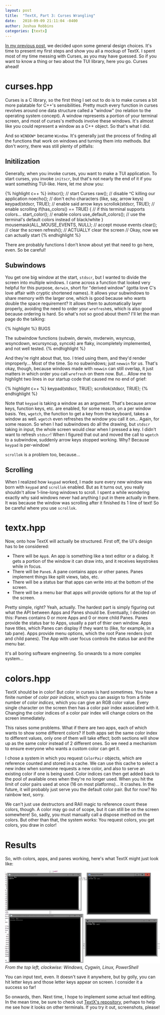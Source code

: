 ```yaml
---
layout: post
title:  "TextX, Part 3: Curses Wrangling"
date:   2018-09-09 21:11:04 -0400
author: Joshua Robbins
categories: [textx]
---
```


[In my previous post](http://iconmaster.info/textx/2018/09/07/textx-2.html), we decided upon some general design choices. It's time to present my first steps and show you all a mockup of TextX. I spent most of my time messing with Curses, as you may have guessed. So if you want to know a thing or two about the TUI library, here you go. Curses ahead!

<!--readmore-->

# curses.hpp

Curses is a C library, so the first thing I set out to do is to make curses a bit more palatable for C++'s sensibilities. Pretty much every function in curses revolves around one data structure called a "window" (no relation to the operating system concept). A window represents a portion of your terminal screen, and most of curses's methods involve these windows. It's almost like you could represent a window as a C++ object. So that's what I did.

And so `WINDOW*` became `Window`. It's generally just the process of finding all the functions that work on windows and turning them into methods. But don't worry, there was still plenty of pitfalls:

## Initilization

Generally, when you invoke curses, you want to make a TUI application. To start curses, you invoke `initscr`, but that's not nearly the end of it if you want something TUI-like. Here, let me show you:

{% highlight c++ %}
initscr(); // start Curses
raw(); // disable ^C killing our application
noecho(); // don't echo characters (like, say, arrow keys)
keypad(stdscr, TRUE); // enable said arrow keys
scrollok(stdscr, TRUE); // enable scrolling
if(has_colors() == TRUE) { // if this terminal supports colors...
	start_color(); // enable colors
	use_default_colors(); // use the terminal's default colors instead of black/white
}
mousemask(ALL_MOUSE_EVENTS, NULL); // accept mouse events
clear(); // clear the screen
refresh(); // ACTUALLY clear the screen
// Okay, now we can actually start
{% endhighlight %}

There are probably functions I don't know about yet that need to go here, even. So be careful!

## Subwindows

You get one big window at the start, `stdscr`, but I wanted to divide the screen into multiple windows. I came across a function that looked very helpful for this purpose, `derwin`, short for "derived window" (gotta love C's love affair with cryptic shortened names). It allows your subwindows to share memory with the larger one, which is good because who wants double the space requirement? It allows them to automatically layer properly, avoiding the need to order your `wrefresh`es, which is also good because ordering is hard. So what's not so good about them? I'll let the man page do the talking:

{% highlight %}
BUGS

The subwindow functions (subwin, derwin, mvderwin, wsyncup, wsyncdown, wcursyncup, syncok) are flaky, incompletely implemented, and not well tested.
{% endhighlight %}

And they're right about that, too. I tried using them, and they'd render improperly... Most of the time. So no subwindows; just `newwin` for us. That's okay, though, because windows made with `newwin` can still overlap, it just matters in which order you call `wrefresh` on them now. But... Allow me to highlight two lines in our startup code that caused me no end of grief:

{% highlight c++ %}
keypad(stdscr, TRUE);
scrollok(stdscr, TRUE);
{% endhighlight %}

Note that `keypad` is taking a window as an argument. That's because arrow keys, function keys, etc. are enabled, for some reason, on a per window basis. Yes, `wgetch`, the function to get a key from the keyboard, takes a window as well. `wgetch` even refreshes the window you call it on... Again, for some reason. So when I had subwindows do all the drawing, but `stdscr` taking in input, the whole screen would clear when I pressed a key. I didn't want to refresh `stdscr`! When I figured that out and moved the call to `wgetch` to a subwindow, suddenly arrow keys stopped working. Why? Because `keypad` is per-window!

`scrollok` is a problem too, because...

## Scrolling

When I realized how `keypad` worked, I made sure every new window was born with `keypad` and `scrollok` enabled. But as it turns out, you really shouldn't allow 1-line-long windows to scroll. I spent a while wondering exactly why said windows never had anything I put in there actually in there. It was because the window was scrolling after it finished its 1 line of text! So be careful where you use `scrollok`.

# textx.hpp

Now, onto how TextX will actually be structured. First off, the UI's design has to be considered:

* There will be `App`s. An app is something like a text editor or a dialog. It gets a portion of the window it can draw into, and it receives keystrokes while in focus.
* There will be `Pane`s. A pane contains apps or other panes. Panes implement things like split views, tabs, etc.
* There will be a status bar that apps can write into at the bottom of the screen.
* There will be a menu bar that apps will provide options for at the top of the screen.

Pretty simple, right? Yeah, actually. The hardest part is simply figuring out what the API between Apps and Panes should be. Eventually, I decided on this: Panes contains 0 or more Apps and 0 or more child Panes. Panes provide the status bar to Apps, usually a part of thier own window. Apps have titles, which Panes can display if they want to (like, for example, in a tab pane). Apps provide menu options, which the root Pane renders (not and child panes). The App with user focus controls the status bar and the menu bar.

It's all boring software engineering. So onwards to a more complex system...

# colors.hpp

TextX should be in color! But color in curses is hard sometimes. You have a finite number of _color pair indices_, which you can assign to from a finite number of _color indices_, which you can give an RGB color value. Every single character on the screen then has a color pair index associated with it. Changing the color indices of a color pair index will change colors on the screen immediately.

This raises some problems. What if there are two apps, each of which wants to show some different colors? If both apps set the same color index to different values, only one of them will take effect; both sections will show up as the same color instead of 2 different ones. So we need a mechanism to ensure everyone who wants a custom color can get it.

I chose a system in which you request `ColorPair` objects, which are reference counted and stored in a cache. We can use this cache to select a new index when someone requests a new color, and also to serve an existing color if one is being used. Color indices can then get added back to the pool of available ones when they're no longer used. When you hit the limit of color pairs used at once (16 on most platforms)... It crashes. In the future, it will probably just serve you the default color pair. But for now? No rainbow text, sorry.

We can't just use destructors and RAII magic to reference count these colors, though. A color may go out of scope, but it can still be on the screen somewhere! So, sadly, you must manually call a dispose method on the colors. But other than that, the system works: You request colors, you get colors, you draw in color!

# Results

So, with colors, apps, and panes working, here's what TextX might just look like:

![four terminals](/assets/textx-2/four-terminals.png)
_From the top left, clockwise: Windows, Cygwin, Linux, PowerShell_

You can input text, even. It doesn't save it anywhere, but by golly, you can hit letter keys and those letter keys appear on screen. I consider it a success so far!

So onwards, then. Next time, I hope to implement some actual text editing. In the mean time, be sure to check out [TextX's repository](https://github.com/iconmaster5326/TextX), perhaps to help me see how it looks on other terminals. If you try it out, screenshots, please!
